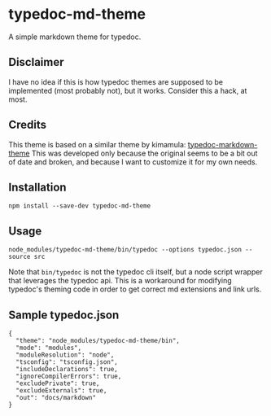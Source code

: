 # typedoc-md-theme
A simple markdown theme for typedoc.

## Disclaimer

I have no idea if this is how typedoc themes are supposed to be implemented (most probably not), but it works. Consider this a hack, at most.

## Credits
This theme is based on a similar theme by kimamula:
[typedoc-markdown-theme](https://github.com/kimamula/typedoc-markdown-theme)
This was developed only because the original seems to be a bit out of date and broken, and because 
I want to customize it for my own needs.

## Installation
```
npm install --save-dev typedoc-md-theme
```

## Usage
```
node_modules/typedoc-md-theme/bin/typedoc --options typedoc.json --source src
```
Note that `bin/typedoc` is not the typedoc cli itself, but a node script wrapper that leverages the 
typedoc api. This is a workaround for modifying typedoc's theming code in order to get correct md
extensions and link urls.

## Sample typedoc.json
```
{
  "theme": "node_modules/typedoc-md-theme/bin",
  "mode": "modules",
  "moduleResolution": "node",
  "tsconfig": "tsconfig.json",
  "includeDeclarations": true,
  "ignoreCompilerErrors": true,
  "excludePrivate": true,
  "excludeExternals": true,
  "out": "docs/markdown"
}
```
